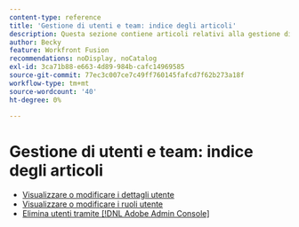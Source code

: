 ```yaml
---
content-type: reference
title: 'Gestione di utenti e team: indice degli articoli'
description: Questa sezione contiene articoli relativi alla gestione di utenti e team in Adobe Workfront Fusion.
author: Becky
feature: Workfront Fusion
recommendations: noDisplay, noCatalog
exl-id: 3ca71b88-e663-4d89-984b-cafc14969585
source-git-commit: 77ec3c007ce7c49ff760145fafcd7f62b273a18f
workflow-type: tm+mt
source-wordcount: '40'
ht-degree: 0%

---
```


# Gestione di utenti e team: indice degli articoli

* [Visualizzare o modificare i dettagli utente](/help/workfront-fusion/set-up-and-manage-workfront-fusion/set-up-and-manage-orgs-and-teams/manage-users-and-teams/view-or-edit-user-details.md)
* [Visualizzare o modificare i ruoli utente](/help/workfront-fusion/set-up-and-manage-workfront-fusion/set-up-and-manage-orgs-and-teams/manage-users-and-teams/view-or-edit-user-roles.md)
* [Elimina utenti tramite  [!DNL Adobe Admin Console]](/help/workfront-fusion/set-up-and-manage-workfront-fusion/set-up-and-manage-orgs-and-teams/manage-users-and-teams/delete-users-admin-console.md)
